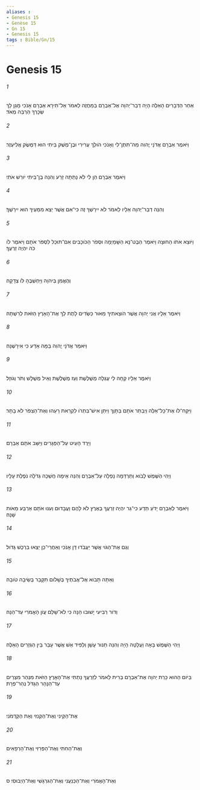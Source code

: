 ```yaml
---
aliases : 
- Genesis 15
- Genèse 15
- Gn 15
- Genesis 15
tags : Bible/Gn/15
---
```


# Genesis 15

###### 1
אַחַר הַדְּבָרִים הָאֵלֶּה הָיָה דְבַר־יְהוָה אֶל־אַבְרָם בַּמַּחֲזֶה לֵאמֹר אַל־תִּירָא אַבְרָם אָנֹכִי מָגֵן לָךְ שְׂכָרְךָ הַרְבֵּה מְאֹד׃
###### 2
וַיֹּאמֶר אַבְרָם אֲדֹנָי יֱהוִה מַה־תִּתֶּן־לִי וְאָנֹכִי הֹולֵךְ עֲרִירִי וּבֶן־מֶשֶׁק בֵּיתִי הוּא דַּמֶּשֶׂק אֱלִיעֶזֶר׃
###### 3
וַיֹּאמֶר אַבְרָם הֵן לִי לֹא נָתַתָּה זָרַע וְהִנֵּה בֶן־בֵּיתִי יֹורֵשׁ אֹתִי׃
###### 4
וְהִנֵּה דְבַר־יְהוָה אֵלָיו לֵאמֹר לֹא יִירָשְׁךָ זֶה כִּי־אִם אֲשֶׁר יֵצֵא מִמֵּעֶיךָ הוּא יִירָשֶׁךָ׃
###### 5
וַיֹּוצֵא אֹתֹו הַחוּצָה וַיֹּאמֶר הַבֶּט־נָא הַשָּׁמַיְמָה וּסְפֹר הַכֹּוכָבִים אִם־תּוּכַל לִסְפֹּר אֹתָם וַיֹּאמֶר לֹו כֹּה יִהְיֶה זַרְעֶךָ׃
###### 6
וְהֶאֱמִן בַּיהוָה וַיַּחְשְׁבֶהָ לֹּו צְדָקָה׃
###### 7
וַיֹּאמֶר אֵלָיו אֲנִי יְהוָה אֲשֶׁר הֹוצֵאתִיךָ מֵאוּר כַּשְׂדִּים לָתֶת לְךָ אֶת־הָאָרֶץ הַזֹּאת לְרִשְׁתָּהּ׃
###### 8
וַיֹּאמַר אֲדֹנָי יֱהוִה בַּמָּה אֵדַע כִּי אִירָשֶׁנָּה׃
###### 9
וַיֹּאמֶר אֵלָיו קְחָה לִי עֶגְלָה מְשֻׁלֶּשֶׁת וְעֵז מְשֻׁלֶּשֶׁת וְאַיִל מְשֻׁלָּשׁ וְתֹר וְגֹוזָל׃
###### 10
וַיִּקַּח־לֹו אֶת־כָּל־אֵלֶּה וַיְבַתֵּר אֹתָם בַּתָּוֶךְ וַיִּתֵּן אִישׁ־בִּתְרֹו לִקְרַאת רֵעֵהוּ וְאֶת־הַצִפֹּר לֹא בָתָר׃
###### 11
וַיֵּרֶד הָעַיִט עַל־הַפְּגָרִים וַיַּשֵּׁב אֹתָם אַבְרָם׃
###### 12
וַיְהִי הַשֶּׁמֶשׁ לָבֹוא וְתַרְדֵּמָה נָפְלָה עַל־אַבְרָם וְהִנֵּה אֵימָה חֲשֵׁכָה גְדֹלָה נֹפֶלֶת עָלָיו׃
###### 13
וַיֹּאמֶר לְאַבְרָם יָדֹעַ תֵּדַע כִּי־גֵר יִהְיֶה זַרְעֲךָ בְּאֶרֶץ לֹא לָהֶם וַעֲבָדוּם וְעִנּוּ אֹתָם אַרְבַּע מֵאֹות שָׁנָה׃
###### 14
וְגַם אֶת־הַגֹּוי אֲשֶׁר יַעֲבֹדוּ דָּן אָנֹכִי וְאַחֲרֵי־כֵן יֵצְאוּ בִּרְכֻשׁ גָּדֹול׃
###### 15
וְאַתָּה תָּבֹוא אֶל־אֲבֹתֶיךָ בְּשָׁלֹום תִּקָּבֵר בְּשֵׂיבָה טֹובָה׃
###### 16
וְדֹור רְבִיעִי יָשׁוּבוּ הֵנָּה כִּי לֹא־שָׁלֵם עֲוֹן הָאֱמֹרִי עַד־הֵנָּה׃
###### 17
וַיְהִי הַשֶּׁמֶשׁ בָּאָה וַעֲלָטָה הָיָה וְהִנֵּה תַנּוּר עָשָׁן וְלַפִּיד אֵשׁ אֲשֶׁר עָבַר בֵּין הַגְּזָרִים הָאֵלֶּה׃
###### 18
בַּיֹּום הַהוּא כָּרַת יְהוָה אֶת־אַבְרָם בְּרִית לֵאמֹר לְזַרְעֲךָ נָתַתִּי אֶת־הָאָרֶץ הַזֹּאת מִנְּהַר מִצְרַיִם עַד־הַנָּהָר הַגָּדֹל נְהַר־פְּרָת׃
###### 19
אֶת־הַקֵּינִי וְאֶת־הַקְּנִזִּי וְאֵת הַקַּדְמֹנִי׃
###### 20
וְאֶת־הַחִתִּי וְאֶת־הַפְּרִזִּי וְאֶת־הָרְפָאִים׃
###### 21
וְאֶת־הָאֱמֹרִי וְאֶת־הַכְּנַעֲנִי וְאֶת־הַגִּרְגָּשִׁי וְאֶת־הַיְבוּסִי׃ ס
